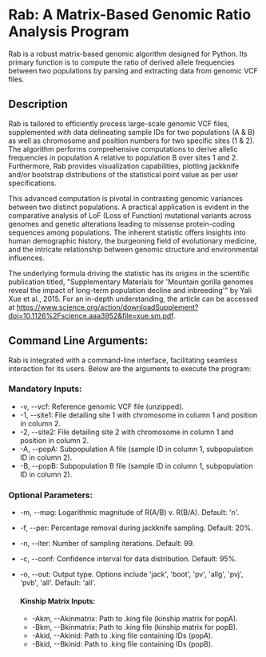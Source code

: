 # Rab: A Matrix-Based Genomic Ratio Analysis Program
Rab is a robust matrix-based genomic algorithm designed for Python. Its primary function is to compute the ratio of derived allele frequencies between two populations by parsing and extracting data from genomic VCF files.

## Description
Rab is tailored to efficiently process large-scale genomic VCF files, supplemented with data delineating sample IDs for two populations (A & B) as well as chromosome and position numbers for two specific sites (1 & 2). The algorithm performs comprehensive computations to derive allelic frequencies in population A relative to population B over sites 1 and 2. Furthermore, Rab provides visualization capabilities, plotting jackknife and/or bootstrap distributions of the statistical point value as per user specifications.

This advanced computation is pivotal in contrasting genomic variances between two distinct populations. A practical application is evident in the comparative analysis of LoF (Loss of Function) mutational variants across genomes and genetic alterations leading to missense protein-coding sequences among populations. The inherent statistic offers insights into human demographic history, the burgeoning field of evolutionary medicine, and the intricate relationship between genomic structure and environmental influences.

The underlying formula driving the statistic has its origins in the scientific publication titled, "Supplementary Materials for 'Mountain gorilla genomes reveal the impact of long-term population decline and inbreeding'" by Yali Xue et al., 2015. For an in-depth understanding, the article can be accessed at https://www.science.org/action/downloadSupplement?doi=10.1126%2Fscience.aaa3952&file=xue.sm.pdf.

## Command Line Arguments:
Rab is integrated with a command-line interface, facilitating seamless interaction for its users. Below are the arguments to execute the program:
### Mandatory Inputs:

* -v, --vcf: Reference genomic VCF file (unzipped).
* -1, --site1: File detailing site 1 with chromosome in column 1 and position in column 2.
* -2, --site2: File detailing site 2 with chromosome in column 1 and position in column 2.
* -A, --popA: Subpopulation A file (sample ID in column 1, subpopulation ID in column 2).
* -B, --popB: Subpopulation B file (sample ID in column 1, subpopulation ID in column 2).

### Optional Parameters:

* -m, --mag: Logarithmic magnitude of R(A/B) v. R(B/A). Default: 'n'.
* -f, --per: Percentage removal during jackknife sampling. Default: 20%.
* -n, --iter: Number of sampling iterations. Default: 99.
* -c, --conf: Confidence interval for data distribution. Default: 95%.
* -o, --out: Output type. Options include 'jack', 'boot', 'pv', 'allg', 'pvj', 'pvb', 'all'. Default: 'all'. 

  #### Kinship Matrix Inputs:

  * -Akm, --Akinmatrix: Path to .king file (kinship matrix for popA).
  * -Bkm, --Bkinmatrix: Path to .king file (kinship matrix for popB).
  * -Akid, --Akinid: Path to .king file containing IDs (popA).
  * -Bkid, --Bkinid: Path to .king file containing IDs (popB).
